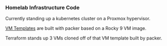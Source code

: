 ### Homelab Infrastructure Code

Currently standing up a kubernetes cluster on a Proxmox hypervisor.

[VM Templates](https://pve.proxmox.com/wiki/VM_Templates_and_Clones) are built with packer based on a Rocky 9 VM image.

Terraform stands up 3 VMs cloned off of that VM template built by packer.
